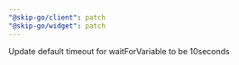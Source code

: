 ```yaml
---
"@skip-go/client": patch
"@skip-go/widget": patch
---
```


Update default timeout for waitForVariable to be 10seconds
